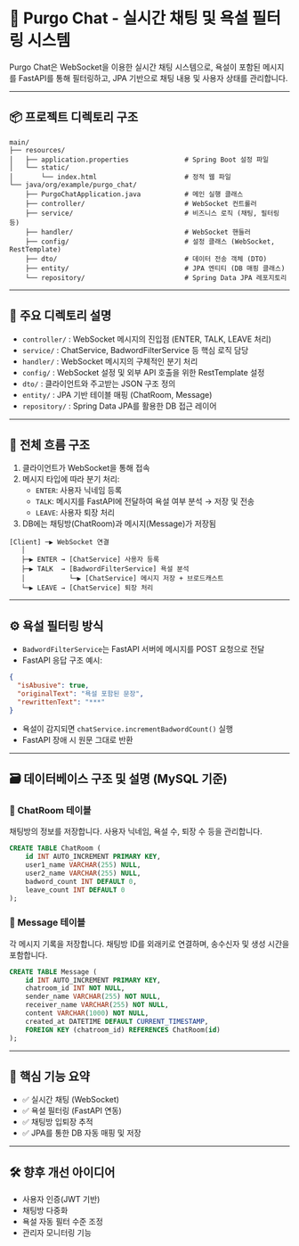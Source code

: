 # 💬 Purgo Chat - 실시간 채팅 및 욕설 필터링 시스템

Purgo Chat은 WebSocket을 이용한 실시간 채팅 시스템으로, 욕설이 포함된 메시지를 FastAPI를 통해 필터링하고, JPA 기반으로 채팅 내용 및 사용자 상태를 관리합니다.

---

## 📦 프로젝트 디렉토리 구조

```
main/
├── resources/
│   ├── application.properties              # Spring Boot 설정 파일
│   └── static/
│       └── index.html                      # 정적 웹 파일
└── java/org/example/purgo_chat/
    ├── PurgoChatApplication.java           # 메인 실행 클래스
    ├── controller/                         # WebSocket 컨트롤러
    ├── service/                            # 비즈니스 로직 (채팅, 필터링 등)
    ├── handler/                            # WebSocket 핸들러
    ├── config/                             # 설정 클래스 (WebSocket, RestTemplate)
    ├── dto/                                # 데이터 전송 객체 (DTO)
    ├── entity/                             # JPA 엔티티 (DB 매핑 클래스)
    └── repository/                         # Spring Data JPA 레포지토리
```

---

## 📁 주요 디렉토리 설명

- `controller/` : WebSocket 메시지의 진입점 (ENTER, TALK, LEAVE 처리)
- `service/` : ChatService, BadwordFilterService 등 핵심 로직 담당
- `handler/` : WebSocket 메시지의 구체적인 분기 처리
- `config/` : WebSocket 설정 및 외부 API 호출을 위한 RestTemplate 설정
- `dto/` : 클라이언트와 주고받는 JSON 구조 정의
- `entity/` : JPA 기반 테이블 매핑 (ChatRoom, Message)
- `repository/` : Spring Data JPA를 활용한 DB 접근 레이어

---

## 🔁 전체 흐름 구조

1. 클라이언트가 WebSocket을 통해 접속
2. 메시지 타입에 따라 분기 처리:
   - `ENTER`: 사용자 닉네임 등록
   - `TALK`: 메시지를 FastAPI에 전달하여 욕설 여부 분석 → 저장 및 전송
   - `LEAVE`: 사용자 퇴장 처리
3. DB에는 채팅방(ChatRoom)과 메시지(Message)가 저장됨

```plaintext
[Client] ─▶ WebSocket 연결
   │
   ├─▶ ENTER → [ChatService] 사용자 등록
   ├─▶ TALK  → [BadwordFilterService] 욕설 분석
   │           └─▶ [ChatService] 메시지 저장 + 브로드캐스트
   └─▶ LEAVE → [ChatService] 퇴장 처리
```

---

## ⚙️ 욕설 필터링 방식

- `BadwordFilterService`는 FastAPI 서버에 메시지를 POST 요청으로 전달
- FastAPI 응답 구조 예시:
```json
{
  "isAbusive": true,
  "originalText": "욕설 포함된 문장",
  "rewrittenText": "***"
}
```
- 욕설이 감지되면 `chatService.incrementBadwordCount()` 실행
- FastAPI 장애 시 원문 그대로 반환

---

## 🗃️ 데이터베이스 구조 및 설명 (MySQL 기준)

### 📁 ChatRoom 테이블  
채팅방의 정보를 저장합니다. 사용자 닉네임, 욕설 수, 퇴장 수 등을 관리합니다.

```sql
CREATE TABLE ChatRoom (
    id INT AUTO_INCREMENT PRIMARY KEY,
    user1_name VARCHAR(255) NULL,
    user2_name VARCHAR(255) NULL,
    badword_count INT DEFAULT 0,
    leave_count INT DEFAULT 0
);
```

### 📁 Message 테이블  
각 메시지 기록을 저장합니다. 채팅방 ID를 외래키로 연결하며, 송수신자 및 생성 시간을 포함합니다.

```sql
CREATE TABLE Message (
    id INT AUTO_INCREMENT PRIMARY KEY,
    chatroom_id INT NOT NULL,
    sender_name VARCHAR(255) NOT NULL,
    receiver_name VARCHAR(255) NOT NULL,
    content VARCHAR(1000) NOT NULL,
    created_at DATETIME DEFAULT CURRENT_TIMESTAMP,
    FOREIGN KEY (chatroom_id) REFERENCES ChatRoom(id)
);
```

---

## 🧩 핵심 기능 요약

- ✅ 실시간 채팅 (WebSocket)
- ✅ 욕설 필터링 (FastAPI 연동)
- ✅ 채팅방 입퇴장 추적
- ✅ JPA를 통한 DB 자동 매핑 및 저장

---

## 🛠️ 향후 개선 아이디어

- 사용자 인증(JWT 기반)
- 채팅방 다중화
- 욕설 자동 필터 수준 조정
- 관리자 모니터링 기능
